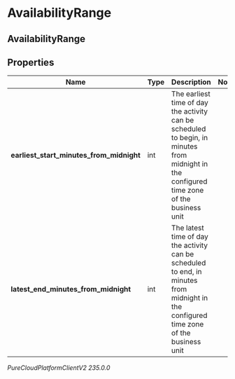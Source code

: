 # AvailabilityRange

## AvailabilityRange

## Properties

|Name | Type | Description | Notes|
|------------ | ------------- | ------------- | -------------|
| **earliest_start_minutes_from_midnight** | int | The earliest time of day the activity can be scheduled to begin, in minutes from midnight in the configured time zone of the business unit | |
| **latest_end_minutes_from_midnight** | int | The latest time of day the activity can be scheduled to end, in minutes from midnight in the configured time zone of the business unit | |



_PureCloudPlatformClientV2 235.0.0_
